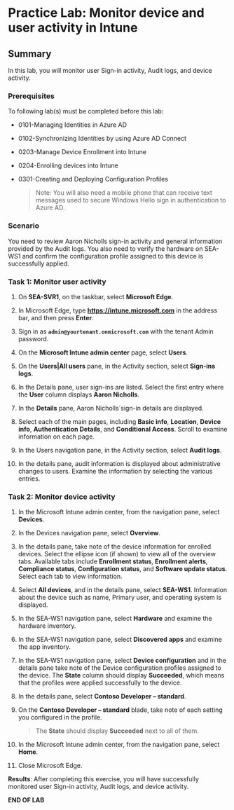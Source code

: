 # Practice Lab: Monitor device and user activity in Intune

## Summary

In this lab, you will monitor user Sign-in activity, Audit logs, and device activity.

### Prerequisites

To following lab(s) must be completed before this lab:

- 0101-Managing Identities in Azure AD

- 0102-Synchronizing Identities by using Azure AD Connect

- 0203-Manage Device Enrollment into Intune

- 0204-Enrolling devices into Intune

- 0301-Creating and Deploying Configuration Profiles

  > Note: You will also need a mobile phone that can receive text messages used to secure Windows Hello sign in authentication to Azure AD.

### Scenario

You need to review Aaron Nicholls sign-in activity and general information provided by the Audit logs.  You also need to verify the hardware on SEA-WS1 and confirm the configuration profile assigned to this device is successfully applied.

### Task 1: Monitor user activity

1. On **SEA-SVR1**, on the taskbar, select **Microsoft Edge**.

2. In Microsoft Edge, type **<https://intune.microsoft.com>** in the address bar, and then press **Enter**.

3. Sign in as **`admin@yourtenant.onmicrosoft.com`** with the tenant Admin password.

4. On the **Microsoft Intune admin center** page, select **Users**.

5. On the **Users|All users** pane, in the Activity section, select **Sign-ins logs**.

6. In the Details pane, user sign-ins are listed. Select the first entry where the **User** column displays **Aaron Nicholls**.

7. In the **Details** pane, Aaron Nicholls´sign-in details are displayed.

8. Select each of the main pages, including **Basic info**, **Location**, **Device info**, **Authentication Details**, and **Conditional Access**. Scroll to examine information on each page.

9. In the Users navigation pane, in the Activity section, select **Audit logs**.

10. In the details pane, audit information is displayed about administrative changes to users. Examine the information by selecting the various entries.

### Task 2: Monitor device activity

1. In the Microsoft Intune admin center, from the navigation pane, select **Devices**.

2. In the Devices navigation pane, select **Overview**.

3. In the details pane, take note of the device information for enrolled devices. Select the ellipse icon (if shown) to view all of the overview tabs. Available tabs include **Enrollment status**, **Enrollment alerts**, **Compliance status**, **Configuration status**, and **Software update status**. Select each tab to view information.

4. Select **All devices**, and in the details pane, select **SEA-WS1**. Information about the device such as name, Primary user, and operating system is displayed.

5. In the SEA-WS1 navigation pane, select **Hardware** and examine the hardware inventory.

6. In the SEA-WS1 navigation pane, select **Discovered apps** and examine the app inventory.

7. In the SEA-WS1 navigation pane, select **Device configuration** and in the details pane take note of the Device configuration profiles assigned to the device. The **State** column should display **Succeeded**, which means that the profiles were applied successfully to the device.

8. In the details pane, select **Contoso Developer – standard**.

9. On the **Contoso Developer – standard** blade, take note of each setting you configured in the profile.

   > The **State** should display **Succeeded** next to all of them.

10. In the Microsoft Intune admin center, from the navigation pane, select **Home**.

11. Close Microsoft Edge.

**Results**: After completing this exercise, you will have successfully monitored user Sign-in activity, Audit logs, and device activity.

**END OF LAB**
